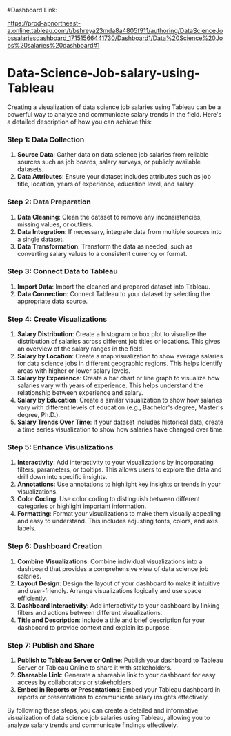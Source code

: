 #Dashboard Link:

https://prod-apnortheast-a.online.tableau.com/t/bshreya23mda8a4805f911/authoring/DataScienceJobssalariesdashboard_17151566441730/Dashboard1/Data%20Science%20Jobs%20salaries%20dashboard#1






# Data-Science-Job-salary-using-Tableau



Creating a visualization of data science job salaries using Tableau can be a powerful way to analyze and communicate salary trends in the field. Here's a detailed description of how you can achieve this:

### Step 1: Data Collection
1. **Source Data**: Gather data on data science job salaries from reliable sources such as job boards, salary surveys, or publicly available datasets.
2. **Data Attributes**: Ensure your dataset includes attributes such as job title, location, years of experience, education level, and salary.

### Step 2: Data Preparation
1. **Data Cleaning**: Clean the dataset to remove any inconsistencies, missing values, or outliers.
2. **Data Integration**: If necessary, integrate data from multiple sources into a single dataset.
3. **Data Transformation**: Transform the data as needed, such as converting salary values to a consistent currency or format.

### Step 3: Connect Data to Tableau
1. **Import Data**: Import the cleaned and prepared dataset into Tableau.
2. **Data Connection**: Connect Tableau to your dataset by selecting the appropriate data source.

### Step 4: Create Visualizations
1. **Salary Distribution**: Create a histogram or box plot to visualize the distribution of salaries across different job titles or locations. This gives an overview of the salary ranges in the field.
2. **Salary by Location**: Create a map visualization to show average salaries for data science jobs in different geographic regions. This helps identify areas with higher or lower salary levels.
3. **Salary by Experience**: Create a bar chart or line graph to visualize how salaries vary with years of experience. This helps understand the relationship between experience and salary.
4. **Salary by Education**: Create a similar visualization to show how salaries vary with different levels of education (e.g., Bachelor's degree, Master's degree, Ph.D.).
5. **Salary Trends Over Time**: If your dataset includes historical data, create a time series visualization to show how salaries have changed over time.

### Step 5: Enhance Visualizations
1. **Interactivity**: Add interactivity to your visualizations by incorporating filters, parameters, or tooltips. This allows users to explore the data and drill down into specific insights.
2. **Annotations**: Use annotations to highlight key insights or trends in your visualizations.
3. **Color Coding**: Use color coding to distinguish between different categories or highlight important information.
4. **Formatting**: Format your visualizations to make them visually appealing and easy to understand. This includes adjusting fonts, colors, and axis labels.

### Step 6: Dashboard Creation
1. **Combine Visualizations**: Combine individual visualizations into a dashboard that provides a comprehensive view of data science job salaries.
2. **Layout Design**: Design the layout of your dashboard to make it intuitive and user-friendly. Arrange visualizations logically and use space efficiently.
3. **Dashboard Interactivity**: Add interactivity to your dashboard by linking filters and actions between different visualizations.
4. **Title and Description**: Include a title and brief description for your dashboard to provide context and explain its purpose.

### Step 7: Publish and Share
1. **Publish to Tableau Server or Online**: Publish your dashboard to Tableau Server or Tableau Online to share it with stakeholders.
2. **Shareable Link**: Generate a shareable link to your dashboard for easy access by collaborators or stakeholders.
3. **Embed in Reports or Presentations**: Embed your Tableau dashboard in reports or presentations to communicate salary insights effectively.

By following these steps, you can create a detailed and informative visualization of data science job salaries using Tableau, allowing you to analyze salary trends and communicate findings effectively.
